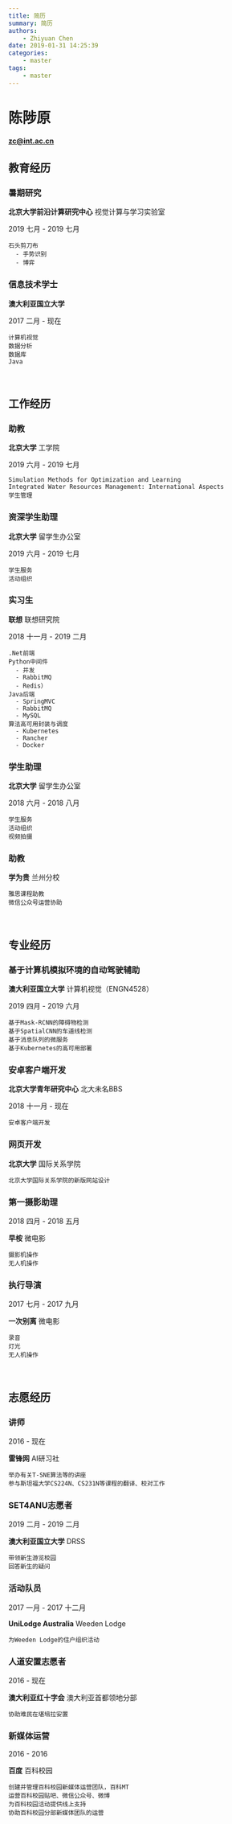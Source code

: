 ```yaml
---
title: 简历
summary: 简历
authors:
    - Zhiyuan Chen
date: 2019-01-31 14:25:39
categories: 
    - master
tags:
    - master
---
```


# 陈陟原

**zc@int.ac.cn**
&nbsp;

## 教育经历

### 暑期研究

**北京大学前沿计算研究中心** 视觉计算与学习实验室

2019 七月 - 2019 七月

    石头剪刀布
      - 手势识别
      - 博弈

### 信息技术学士

**澳大利亚国立大学**

2017 二月 - 现在

    计算机视觉
    数据分析
    数据库
    Java
&nbsp;

## 工作经历

### 助教

**北京大学** 工学院

2019 六月 - 2019 七月

    Simulation Methods for Optimization and Learning
    Integrated Water Resources Management: International Aspects
    学生管理

### 资深学生助理

**北京大学** 留学生办公室

2019 六月 - 2019 七月

    学生服务
    活动组织

### 实习生

**联想** 联想研究院

2018 十一月 - 2019 二月

    .Net前端
    Python中间件
      - 并发
      - RabbitMQ
      - Redis）
    Java后端
      - SpringMVC
      - RabbitMQ
      - MySQL
    算法高可用封装与调度
      - Kubernetes
      - Rancher
      - Docker

### 学生助理

**北京大学** 留学生办公室

2018 六月 - 2018 八月

    学生服务
    活动组织
    视频拍摄

### 助教

**学为贵** 兰州分校

    雅思课程助教
    微信公众号运营协助
&nbsp;

## 专业经历

### 基于计算机模拟环境的自动驾驶辅助

**澳大利亚国立大学** 计算机视觉（ENGN4528）

2019 四月 - 2019 六月

    基于Mask-RCNN的障碍物检测
    基于SpatialCNN的车道线检测
    基于消息队列的微服务
    基于Kubernetes的高可用部署

### 安卓客户端开发

**北京大学青年研究中心** 北大未名BBS

2018 十一月 - 现在

    安卓客户端开发

### 网页开发

**北京大学** 国际关系学院

    北京大学国际关系学院的新版网站设计

### 第一摄影助理

2018 四月 - 2018 五月

**早桉** 微电影

    摄影机操作
    无人机操作

### 执行导演

2017 七月 - 2017 九月

**一次别离** 微电影

    录音
    灯光
    无人机操作
&nbsp;

## 志愿经历

### 讲师

2016 - 现在

**雷锋网** AI研习社

    举办有关T-SNE算法等的讲座
    参与斯坦福大学CS224N、CS231N等课程的翻译、校对工作

### SET4ANU志愿者

2019 二月 - 2019 二月

**澳大利亚国立大学** DRSS

    带领新生游览校园
    回答新生的疑问

### 活动队员

2017 一月 - 2017 十二月

**UniLodge Australia** Weeden Lodge

    为Weeden Lodge的住户组织活动

### 人道安置志愿者

2016 - 现在

**澳大利亚红十字会** 澳大利亚首都领地分部

    协助难民在堪培拉安置

### 新媒体运营

2016 - 2016

**百度** 百科校园

    创建并管理百科校园新媒体运营团队，百科MT
    运营百科校园贴吧、微信公众号、微博
    为百科校园活动提供线上支持
    协助百科校园分部新媒体团队的运营
